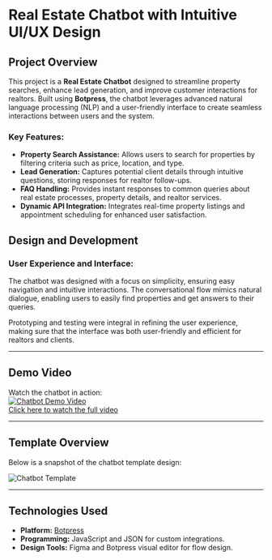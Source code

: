 # Real Estate Chatbot with Intuitive UI/UX Design

## Project Overview
This project is a **Real Estate Chatbot** designed to streamline property searches, enhance lead generation, and improve customer interactions for realtors. Built using **Botpress**, the chatbot leverages advanced natural language processing (NLP) and a user-friendly interface to create seamless interactions between users and the system. 

### Key Features:
- **Property Search Assistance:** Allows users to search for properties by filtering criteria such as price, location, and type.
- **Lead Generation:** Captures potential client details through intuitive questions, storing responses for realtor follow-ups.
- **FAQ Handling:** Provides instant responses to common queries about real estate processes, property details, and realtor services.
- **Dynamic API Integration:** Integrates real-time property listings and appointment scheduling for enhanced user satisfaction.

## Design and Development
### User Experience and Interface:
The chatbot was designed with a focus on simplicity, ensuring easy navigation and intuitive interactions. The conversational flow mimics natural dialogue, enabling users to easily find properties and get answers to their queries.

Prototyping and testing were integral in refining the user experience, making sure that the interface was both user-friendly and efficient for realtors and clients.

---

## Demo Video
Watch the chatbot in action:  
[![Chatbot Demo Video](https://img.youtube.com/vi/1JNXSwwvWsjRMWJ0ZAqL0XccgmhmgJ5pK/0.jpg)](https://drive.google.com/file/d/1JNXSwwvWsjRMWJ0ZAqL0XccgmhmgJ5pK/view?usp=drive_link)  
[Click here to watch the full video](https://drive.google.com/file/d/1JNXSwwvWsjRMWJ0ZAqL0XccgmhmgJ5pK/view?usp=drive_link)

---

## Template Overview
Below is a snapshot of the chatbot template design:

![Chatbot Template](https://github.com/YeswanthVarmaGottumukkala/RealEstate-Chatbot/raw/main/assets/Chatbot-template.png)

---

## Technologies Used
- **Platform:** [Botpress](https://botpress.com/)
- **Programming:** JavaScript and JSON for custom integrations.
- **Design Tools:** Figma and Botpress visual editor for flow design.
